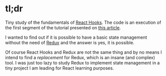 # tl;dr
Tiny study of the fundamentals of [React Hooks](https://reactjs.org/docs/hooks-reference.html#gatsby-focus-wrapper). The code is an execution of the first segment of the tutorial presented on [this article](https://www.sitepoint.com/replace-redux-react-hooks-context-api).

I wanted to find out if it is possible to have a basic state management without the need of [Redux](https://redux.js.org) and the answer is yes, it is possible.


Of course React Hooks and Redux are not the same thing and by no means I intend to find a <i>replacement</i> for Redux, which is an insane (and complex) tool. I was just too lazy to study Redux to implement state management in a tiny project I am leading for React learning purposes.
